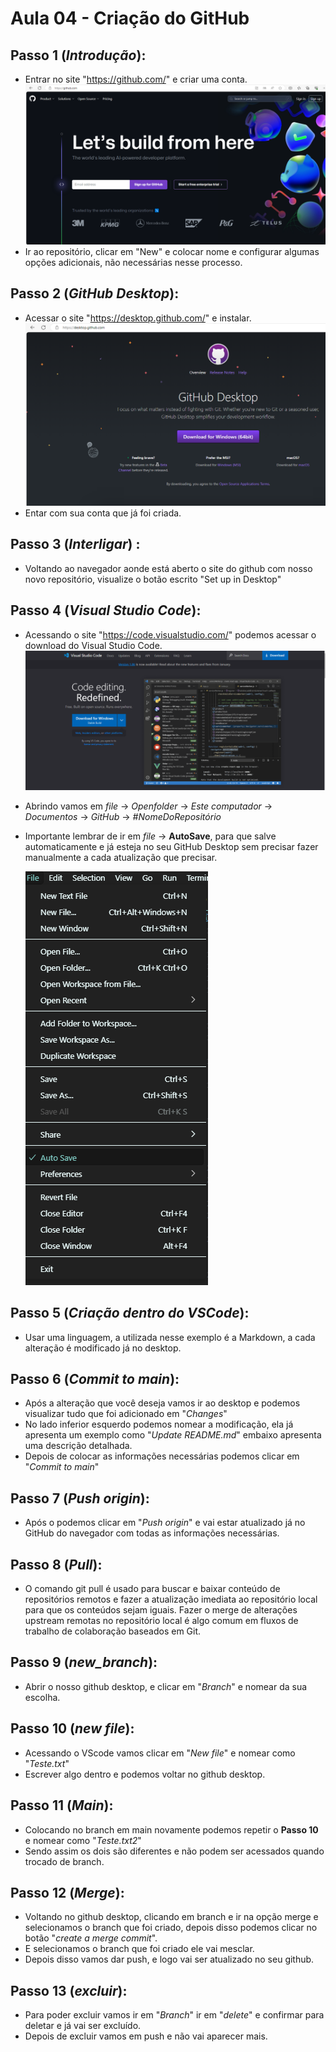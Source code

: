 # Aula 04 - Criação do GitHub

## Passo 1 (*Introdução*): ##
 - Entrar no site "https://github.com/" e criar uma conta.
![Github](https://github.com/gustavo77o/gustavo-aula04-dw/blob/main/github.png?raw=true)
 - Ir ao repositório, clicar em "New" e colocar nome e configurar algumas opções adicionais, não necessárias nesse processo.

## Passo 2 (*GitHub Desktop*): ##
 - Acessar o site "https://desktop.github.com/" e instalar.
 ![Github Desktop](https://github.com/gustavo77o/gustavo-aula04-dw/blob/main/githubdesktop.png?raw=true)
 - Entar com sua conta que já foi criada.

## Passo 3 (*Interligar*) : ##
 - Voltando ao navegador aonde está aberto o site do github com nosso novo repositório, visualize o botão escrito "Set up in Desktop" 
## Passo 4 (*Visual Studio Code*): ##
 - Acessando o site "https://code.visualstudio.com/" podemos acessar o download do Visual Studio Code.
 ![VSCode](https://github.com/gustavo77o/gustavo-aula04-dw/blob/main/vscode.png?raw=true)
 - Abrindo vamos em *file* -> *Openfolder* -> *Este computador* -> *Documentos* -> *GitHub* -> *#NomeDoRepositório*
 - Importante lembrar de ir em *file* -> **AutoSave**, para que salve automaticamente e já esteja no seu GitHub Desktop sem precisar fazer manualmente a cada atualização que precisar.
 
    ![Auto Safe](https://github.com/gustavo77o/gustavo-aula04-dw/blob/main/autosafe.png?raw=true)
 ## Passo 5 (*Criação dentro do VSCode*): ##
 - Usar uma linguagem, a utilizada nesse exemplo é a Markdown, a cada alteração é modificado já no desktop.
 ## Passo 6 (*Commit to main*):
 - Após a alteração que você deseja vamos ir ao desktop e podemos visualizar tudo que foi adicionado em "*Changes*"
 - No lado inferior esquerdo podemos nomear a modificação, ela já apresenta um exemplo como "*Update README.md*" embaixo apresenta uma descrição detalhada.
 - Depois de colocar as informações necessárias podemos clicar em "*Commit to main*" 
 ## Passo 7 (*Push origin*):
 - Após o podemos clicar em "*Push origin*" e vai estar atualizado já no GitHub do navegador com todas as informações necessárias.
 ## Passo 8 (*Pull*):
 - O comando git pull é usado para buscar e baixar conteúdo de repositórios remotos e fazer a atualização imediata ao repositório local para que os conteúdos sejam iguais. Fazer o merge de alterações upstream remotas no repositório local é algo comum em fluxos de trabalho de colaboração baseados em Git.
 ## Passo 9 (*new_branch*): 
 - Abrir o nosso github desktop, e clicar em "*Branch*" e nomear da sua escolha.
 ## Passo 10 (*new file*):
 - Acessando o VScode vamos clicar em "*New file*" e nomear como "*Teste.txt*"
 - Escrever algo dentro e podemos voltar no github desktop.
 ## Passo 11 (*Main*):
 - Colocando no branch em main novamente podemos repetir o **Passo 10** e nomear como "*Teste.txt2*"
 - Sendo assim os dois são diferentes e não podem ser acessados quando trocado de branch.
 ## Passo 12 (*Merge*):
 - Voltando no github desktop, clicando em branch e ir na opção merge e selecionamos o branch que foi criado, depois disso podemos clicar no botão "*create a merge commit*".
 - E selecionamos o branch que foi criado ele vai mesclar.
 - Depois disso vamos dar push, e logo vai ser atualizado no seu github. 
 ## Passo 13 (*excluir*):
 - Para poder excluir vamos ir em "*Branch*" ir em "*delete*" e confirmar para deletar e já vai ser excluído.
 - Depois de excluir vamos em push e não vai aparecer mais.